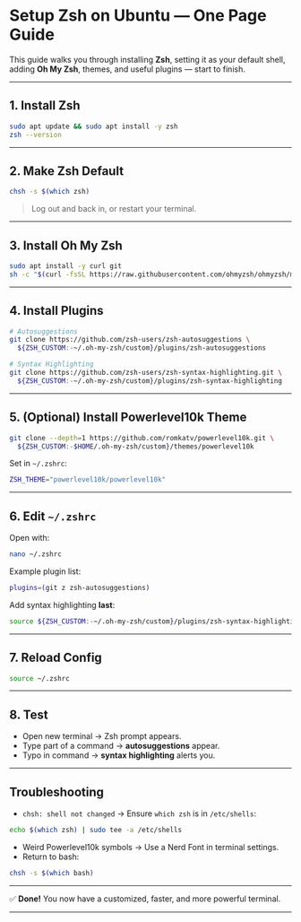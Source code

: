 # **Setup Zsh on Ubuntu — One Page Guide**

This guide walks you through installing **Zsh**, setting it as your default shell, adding **Oh My Zsh**, themes, and useful plugins — start to finish.

---

## **1. Install Zsh**

```bash
sudo apt update && sudo apt install -y zsh
zsh --version
```

---

## **2. Make Zsh Default**

```bash
chsh -s $(which zsh)
```

> Log out and back in, or restart your terminal.

---

## **3. Install Oh My Zsh**

```bash
sudo apt install -y curl git
sh -c "$(curl -fsSL https://raw.githubusercontent.com/ohmyzsh/ohmyzsh/master/tools/install.sh)"
```

---

## **4. Install Plugins**

```bash
# Autosuggestions
git clone https://github.com/zsh-users/zsh-autosuggestions \
  ${ZSH_CUSTOM:-~/.oh-my-zsh/custom}/plugins/zsh-autosuggestions

# Syntax Highlighting
git clone https://github.com/zsh-users/zsh-syntax-highlighting.git \
  ${ZSH_CUSTOM:-~/.oh-my-zsh/custom}/plugins/zsh-syntax-highlighting
```

---

## **5. (Optional) Install Powerlevel10k Theme**

```bash
git clone --depth=1 https://github.com/romkatv/powerlevel10k.git \
  ${ZSH_CUSTOM:-$HOME/.oh-my-zsh/custom}/themes/powerlevel10k
```

Set in `~/.zshrc`:

```bash
ZSH_THEME="powerlevel10k/powerlevel10k"
```

---

## **6. Edit `~/.zshrc`**

Open with:

```bash
nano ~/.zshrc
```

Example plugin list:

```bash
plugins=(git z zsh-autosuggestions)
```

Add syntax highlighting **last**:

```bash
source ${ZSH_CUSTOM:-~/.oh-my-zsh/custom}/plugins/zsh-syntax-highlighting/zsh-syntax-highlighting.zsh
```

---

## **7. Reload Config**

```bash
source ~/.zshrc
```

---

## **8. Test**

* Open new terminal → Zsh prompt appears.
* Type part of a command → **autosuggestions** appear.
* Typo in command → **syntax highlighting** alerts you.

---

## **Troubleshooting**

* `chsh: shell not changed` → Ensure `which zsh` is in `/etc/shells`:

```bash
echo $(which zsh) | sudo tee -a /etc/shells
```

* Weird Powerlevel10k symbols → Use a Nerd Font in terminal settings.
* Return to bash:

```bash
chsh -s $(which bash)
```

---

✅ **Done!** You now have a customized, faster, and more powerful terminal.

---
